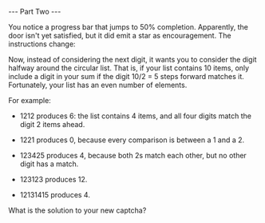 --- Part Two ---

You notice a progress bar that jumps to 50% completion. Apparently, the door isn't yet satisfied, but it did emit a star as encouragement. The instructions change:

Now, instead of considering the next digit, it wants you to consider the digit halfway around the circular list. That is, if your list contains 10 items, only include a digit in your sum if the digit 10/2 = 5 steps forward matches it. Fortunately, your list has an even number of elements.

For example:

* 1212 produces 6: the list contains 4 items, and all four digits match the digit 2 items ahead.

* 1221 produces 0, because every comparison is between a 1 and a 2.

* 123425 produces 4, because both 2s match each other, but no other digit has a match.

* 123123 produces 12.

* 12131415 produces 4.

What is the solution to your new captcha?
